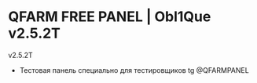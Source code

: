 # QFARM FREE PANEL | Obl1Que v2.5.2T
v2.5.2T

- Тестовая панель специально для тестировщиков tg @QFARMPANEL

